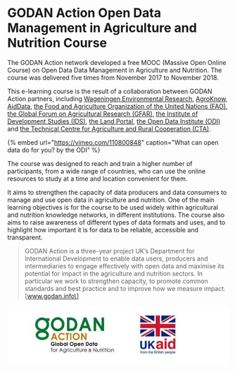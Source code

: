 # GODAN Action Open Data Management in Agriculture and Nutrition Course

The GODAN Action network developed a free MOOC \(Massive Open Online Course\) on Open Data Data Management in Agriculture and Nutrition. The course was delivered five times from November 2017 to November 2018. 

This e-learning course is the result of a collaboration between GODAN Action partners, including [Wageningen Environmental Research](https://www.godan.info/pages/action), [AgroKnow](https://www.agroknow.com), [AidData](https://www.aiddata.org), [the Food and Agriculture Organization of the United Nations \(FAO\)](http://www.fao.org/home/en/), [the Global Forum on Agricultural Research \(GFAR\)](https://www.gfar.net), [the Institute of Development Studies \(IDS\)](https://www.ids.ac.uk), [the Land Portal](https://landportal.org), [the Open Data Institute \(ODI\)](https://theodi.org) and [the Technical Centre for Agriculture and Rural Cooperation \(CTA\)](https://www.cta.int/en).

{% embed url="https://vimeo.com/110800848" caption="What can open data do for you? by the ODI" %}

The course was designed to reach and train a higher number of participants, from a wide range of countries, who can use the online resources to study at a time and location convenient for them.

It aims to strengthen the capacity of data producers and data consumers to manage and use open data in agriculture and nutrition. One of the main learning objectives is for the course to be used widely within agricultural and nutrition knowledge networks, in different institutions. The course also aims to raise awareness of different types of data formats and uses, and to highlight how important it is for data to be reliable, accessible and transparent.

> GODAN Action is a three-year project UK’s Department for International Development to enable data users, producers and intermediaries to engage effectively with open data and maximise its potential for impact in the agriculture and nutrition sectors. In particular we work to strengthen capacity, to promote common standards and best practice and to improve how we measure impact. \[www.godan.info\]

![GODAN Action is funded by UK&#x2019;s Department for International Development ](.gitbook/assets/godan_ukaid.jpg)



